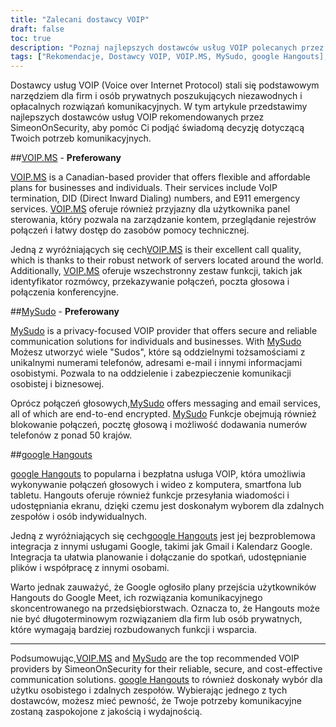 ```yaml
---
title: "Zalecani dostawcy VOIP"
draft: false
toc: true
description: "Poznaj najlepszych dostawców usług VOIP polecanych przez SimeonOnSecurity. Skorzystaj z niezawodnych i bezpiecznych rozwiązań komunikacyjnych dla swoich potrzeb osobistych lub biznesowych dzięki preferowanym rozwiązaniom VOIP.MS i MySudo. Dodatkowo, pozostań w kontakcie z przyjaciółmi i rodziną dzięki usłudze google Hangouts."
tags: ["Rekomendacje, Dostawcy VOIP, VOIP.MS, MySudo, google Hangouts], Voice Over IP"]
---
```


Dostawcy usług VOIP (Voice over Internet Protocol) stali się podstawowym narzędziem dla firm i osób prywatnych poszukujących niezawodnych i opłacalnych rozwiązań komunikacyjnych. W tym artykule przedstawimy najlepszych dostawców usług VOIP rekomendowanych przez SimeonOnSecurity, aby pomóc Ci podjąć świadomą decyzję dotyczącą Twoich potrzeb komunikacyjnych.

##[VOIP.MS](https://voip.ms) - **Preferowany**

[VOIP.MS](https://voip.ms) is a Canadian-based provider that offers flexible and affordable plans for businesses and individuals. Their services include VoIP termination, DID (Direct Inward Dialing) numbers, and E911 emergency services. [VOIP.MS](https://voip.ms) oferuje również przyjazny dla użytkownika panel sterowania, który pozwala na zarządzanie kontem, przeglądanie rejestrów połączeń i łatwy dostęp do zasobów pomocy technicznej.

Jedną z wyróżniających się cech[VOIP.MS](https://voip.ms) is their excellent call quality, which is thanks to their robust network of servers located around the world. Additionally, [VOIP.MS](https://voip.ms) oferuje wszechstronny zestaw funkcji, takich jak identyfikator rozmówcy, przekazywanie połączeń, poczta głosowa i połączenia konferencyjne.

##[MySudo](https://mysudo.com/) - **Preferowany**

[MySudo](https://mysudo.com/) is a privacy-focused VOIP provider that offers secure and reliable communication solutions for individuals and businesses. With [MySudo](https://mysudo.com/) Możesz utworzyć wiele "Sudos", które są oddzielnymi tożsamościami z unikalnymi numerami telefonów, adresami e-mail i innymi informacjami osobistymi. Pozwala to na oddzielenie i zabezpieczenie komunikacji osobistej i biznesowej.

Oprócz połączeń głosowych,[MySudo](https://mysudo.com/) offers messaging and email services, all of which are end-to-end encrypted. [MySudo](https://mysudo.com/) Funkcje obejmują również blokowanie połączeń, pocztę głosową i możliwość dodawania numerów telefonów z ponad 50 krajów.

##[google Hangouts](https://hangouts.google.com)

[google Hangouts](https://hangouts.google.com) to popularna i bezpłatna usługa VOIP, która umożliwia wykonywanie połączeń głosowych i wideo z komputera, smartfona lub tabletu. Hangouts oferuje również funkcje przesyłania wiadomości i udostępniania ekranu, dzięki czemu jest doskonałym wyborem dla zdalnych zespołów i osób indywidualnych.

Jedną z wyróżniających się cech[google Hangouts](https://hangouts.google.com) jest jej bezproblemowa integracja z innymi usługami Google, takimi jak Gmail i Kalendarz Google. Integracja ta ułatwia planowanie i dołączanie do spotkań, udostępnianie plików i współpracę z innymi osobami.

Warto jednak zauważyć, że Google ogłosiło plany przejścia użytkowników Hangouts do Google Meet, ich rozwiązania komunikacyjnego skoncentrowanego na przedsiębiorstwach. Oznacza to, że Hangouts może nie być długoterminowym rozwiązaniem dla firm lub osób prywatnych, które wymagają bardziej rozbudowanych funkcji i wsparcia.

____

Podsumowując,[VOIP.MS](https://voip.ms) and [MySudo](https://mysudo.com/) are the top recommended VOIP providers by SimeonOnSecurity for their reliable, secure, and cost-effective communication solutions. [google Hangouts](https://hangouts.google.com) to również doskonały wybór dla użytku osobistego i zdalnych zespołów. Wybierając jednego z tych dostawców, możesz mieć pewność, że Twoje potrzeby komunikacyjne zostaną zaspokojone z jakością i wydajnością.
